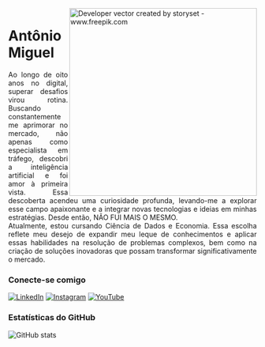 <img align="right" alt="Developer vector created by storyset - www.freepik.com" height="380" src="https://nightoutroma.com/back.png">

# Antônio Miguel

<p align="justify">Ao longo de oito anos no digital, superar desafios virou rotina. Buscando constantemente me aprimorar no mercado, não apenas como especialista em tráfego, descobri a inteligência artificial e foi amor à primeira vista. Essa descoberta acendeu uma curiosidade profunda, levando-me a explorar esse campo apaixonante e a integrar novas tecnologias e ideias em minhas estratégias. Desde então, NÃO FUI MAIS O MESMO.
<br>
Atualmente, estou cursando Ciência de Dados e Economia. Essa escolha reflete meu desejo de expandir meu leque de conhecimentos e aplicar essas habilidades na resolução de problemas complexos, bem como na criação de soluções inovadoras que possam transformar significativamente o mercado.</p>


### Conecte-se comigo

[![LinkedIn](https://img.shields.io/badge/-LinkedIn-000?style=for-the-badge&logo=linkedin&logoColor=white&color:FFF)](https://www.linkedin.com/in/alkimimcitty/)
[![Instagram](https://img.shields.io/badge/-Instagram-000?style=for-the-badge&logo=instagram&logoColor=white&color:FFF)](https://www.instagram.com/alkimimcitty/)
[![YouTube](https://img.shields.io/badge/-YouTube-000?style=for-the-badge&logo=youtube&logoColor=white&color:FFF)](https://www.youtube.com/@alkimimcitty)

### Estatísticas do GitHub

![GitHub stats](https://github-readme-stats-git-masterrstaa-rickstaa.vercel.app/api?username=alkimimcitty&hide_title=true&show_icons=true&include_all_commits=false&count_private=true&line_height=25&hide=issues&bg_color=000&title_color=FFF&text_color=FFF&border_radius=3&border_color=FFF&icon_color=FFF&theme=jolly)

